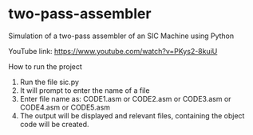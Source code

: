 # two-pass-assembler
Simulation of a two-pass assembler of an SIC Machine
using Python

YouTube link:
https://www.youtube.com/watch?v=PKys2-8kuiU

How to run the project
1. Run the file sic.py
2. It will prompt to enter the name of a file
3. Enter file name as: CODE1.asm or
				 CODE2.asm or
				 CODE3.asm or
				 CODE4.asm or
				 CODE5.asm
4. The output will be displayed and relevant files, containing the object code will be created.



